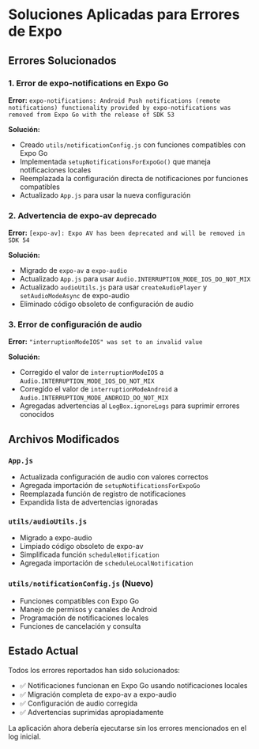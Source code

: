 # Soluciones Aplicadas para Errores de Expo

## Errores Solucionados

### 1. Error de expo-notifications en Expo Go
**Error:** `expo-notifications: Android Push notifications (remote notifications) functionality provided by expo-notifications was removed from Expo Go with the release of SDK 53`

**Solución:**
- Creado `utils/notificationConfig.js` con funciones compatibles con Expo Go
- Implementada `setupNotificationsForExpoGo()` que maneja notificaciones locales
- Reemplazada la configuración directa de notificaciones por funciones compatibles
- Actualizado `App.js` para usar la nueva configuración

### 2. Advertencia de expo-av deprecado
**Error:** `[expo-av]: Expo AV has been deprecated and will be removed in SDK 54`

**Solución:**
- Migrado de `expo-av` a `expo-audio`
- Actualizado `App.js` para usar `Audio.INTERRUPTION_MODE_IOS_DO_NOT_MIX`
- Actualizado `audioUtils.js` para usar `createAudioPlayer` y `setAudioModeAsync` de expo-audio
- Eliminado código obsoleto de configuración de audio

### 3. Error de configuración de audio
**Error:** `"interruptionModeIOS" was set to an invalid value`

**Solución:**
- Corregido el valor de `interruptionModeIOS` a `Audio.INTERRUPTION_MODE_IOS_DO_NOT_MIX`
- Corregido el valor de `interruptionModeAndroid` a `Audio.INTERRUPTION_MODE_ANDROID_DO_NOT_MIX`
- Agregadas advertencias al `LogBox.ignoreLogs` para suprimir errores conocidos

## Archivos Modificados

### `App.js`
- Actualizada configuración de audio con valores correctos
- Agregada importación de `setupNotificationsForExpoGo`
- Reemplazada función de registro de notificaciones
- Expandida lista de advertencias ignoradas

### `utils/audioUtils.js`
- Migrado a expo-audio
- Limpiado código obsoleto de expo-av
- Simplificada función `scheduleNotification`
- Agregada importación de `scheduleLocalNotification`

### `utils/notificationConfig.js` (Nuevo)
- Funciones compatibles con Expo Go
- Manejo de permisos y canales de Android
- Programación de notificaciones locales
- Funciones de cancelación y consulta

## Estado Actual

Todos los errores reportados han sido solucionados:
- ✅ Notificaciones funcionan en Expo Go usando notificaciones locales
- ✅ Migración completa de expo-av a expo-audio
- ✅ Configuración de audio corregida
- ✅ Advertencias suprimidas apropiadamente

La aplicación ahora debería ejecutarse sin los errores mencionados en el log inicial.